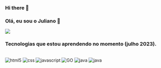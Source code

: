 ### Hi there 👋

### Olá, eu sou o Juliano 🤞

<a href=""> <img align="center" src="https://github-readme-stats-sigma-five.vercel.app/api/top-langs/?username=JulianoLopesM&theme=react&line_height=40"/> </a>

### Tecnologias que estou aprendendo no momento (julho 2023).
<div style="display: inline_block"><br/>
<img align="center" alt="html5" src="https://img.shields.io/badge/HTML5-E34F26?style=for-the-badge&logo=html5&logoColor=white"/>
<img align="center" alt="css" src="https://img.shields.io/badge/CSS3-1572B6?style=for-the-badge&logo=css3&logoColor=white"/>
<img align="center" alt="javascript" src="https://img.shields.io/badge/JavaScript-F7DF1E?style=for-the-badge&logo=javascript&logoColor=black"/>
<img align="center" alt="GO" src="https://img.shields.io/badge/Go-00ADD8?style=for-the-badge&logo=go&logoColor=white"/>
<img align="center" alt="java" src="https://img.shields.io/badge/Java-ED8B00?style=for-the-badge&logo=openjdk&logoColor=white"/>
<img align="center" alt="java" src="https:https://img.shields.io/pypi/pyversions/:packageName&logo=python&logoColor=white"/>



</div>
